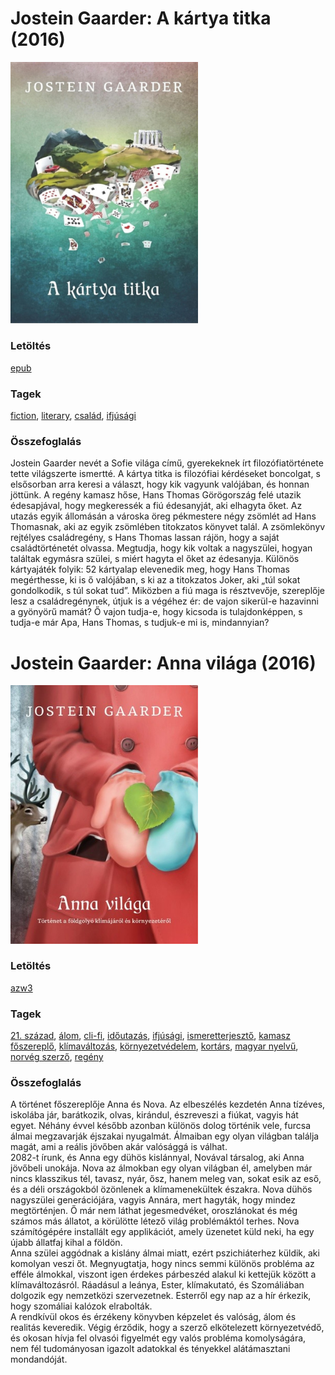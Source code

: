 # <a name="id_1410">Jostein Gaarder: A kártya titka (2016)</a>
<img src="https://github.com/BercziSandor/calibre_lib/raw/main/libs/main/Jostein%20Gaarder/A%20kartya%20titka%20%281410%29/cover.jpg" alt="cover" width="300"/>

### Letöltés
[epub](https://github.com/BercziSandor/calibre_lib/raw/main/libs/main/Jostein%20Gaarder/A%20kartya%20titka%20%281410%29/A%20kartya%20titka%20-%20Jostein%20Gaarder.epub)

### Tagek
[fiction](https://github.com/berczisandor/calibre_lib/libs/main/_tags/fiction.md), [literary](https://github.com/berczisandor/calibre_lib/libs/main/_tags/literary.md), [család](https://github.com/berczisandor/calibre_lib/libs/main/_tags/csal%c3%a1d.md), [ifjúsági](https://github.com/berczisandor/calibre_lib/libs/main/_tags/ifj%c3%bas%c3%a1gi.md)

### Összefoglalás
<p>Jostein ​Gaarder nevét a Sofie világa című, gyerekeknek írt filozófiatörténete tette világszerte ismertté. A kártya titka is filozófiai kérdéseket boncolgat, s elsősorban arra keresi a választ, hogy kik vagyunk valójában, és honnan jöttünk. A regény kamasz hőse, Hans Thomas Görögország felé utazik édesapjával, hogy megkeressék a fiú édesanyját, aki elhagyta őket. Az utazás egyik állomásán a városka öreg pékmestere négy zsömlét ad Hans Thomasnak, aki az egyik zsömlében titokzatos könyvet talál. A zsömlekönyv rejtélyes családregény, s Hans Thomas lassan rájön, hogy a saját családtörténetét olvassa. Megtudja, hogy kik voltak a nagyszülei, hogyan találtak egymásra szülei, s miért hagyta el őket az édesanyja. Különös kártyajáték folyik: 52 kártyalap elevenedik meg, hogy Hans Thomas megérthesse, ki is ő valójában, s ki az a titokzatos Joker, aki „túl sokat gondolkodik, s túl sokat tud”. Miközben a fiú maga is résztvevője, szereplője lesz a családregénynek, útjuk is a végéhez ér: de vajon sikerül-e hazavinni a gyönyörű mamát? Ő vajon tudja-e, hogy kicsoda is tulajdonképpen, s tudja-e már Apa, Hans Thomas, s tudjuk-e mi is, mindannyian?</p>


# <a name="id_1411">Jostein Gaarder: Anna világa (2016)</a>
<img src="https://github.com/BercziSandor/calibre_lib/raw/main/libs/main/Jostein%20Gaarder/Anna%20vilaga%20%281411%29/cover.jpg" alt="cover" width="300"/>

### Letöltés
[azw3](https://github.com/BercziSandor/calibre_lib/raw/main/libs/main/Jostein%20Gaarder/Anna%20vilaga%20%281411%29/Anna%20vilaga%20-%20Jostein%20Gaarder.azw3)

### Tagek
[21. század](https://github.com/berczisandor/calibre_lib/libs/main/_tags/21.%20sz%c3%a1zad.md), [álom](https://github.com/berczisandor/calibre_lib/libs/main/_tags/%c3%a1lom.md), [cli-fi](https://github.com/berczisandor/calibre_lib/libs/main/_tags/cli-fi.md), [időutazás](https://github.com/berczisandor/calibre_lib/libs/main/_tags/id%c5%91utaz%c3%a1s.md), [ifjúsági](https://github.com/berczisandor/calibre_lib/libs/main/_tags/ifj%c3%bas%c3%a1gi.md), [ismeretterjesztő](https://github.com/berczisandor/calibre_lib/libs/main/_tags/ismeretterjeszt%c5%91.md), [kamasz főszereplő](https://github.com/berczisandor/calibre_lib/libs/main/_tags/kamasz%20f%c5%91szerepl%c5%91.md), [klímaváltozás](https://github.com/berczisandor/calibre_lib/libs/main/_tags/kl%c3%admav%c3%a1ltoz%c3%a1s.md), [környezetvédelem](https://github.com/berczisandor/calibre_lib/libs/main/_tags/k%c3%b6rnyezetv%c3%a9delem.md), [kortárs](https://github.com/berczisandor/calibre_lib/libs/main/_tags/kort%c3%a1rs.md), [magyar nyelvű](https://github.com/berczisandor/calibre_lib/libs/main/_tags/magyar%20nyelv%c5%b1.md), [norvég szerző](https://github.com/berczisandor/calibre_lib/libs/main/_tags/norv%c3%a9g%20szerz%c5%91.md), [regény](https://github.com/berczisandor/calibre_lib/libs/main/_tags/reg%c3%a9ny.md)

### Összefoglalás
<div>
<p>A ​történet főszereplője Anna és Nova. Az elbeszélés kezdetén Anna tízéves, iskolába jár, barátkozik, olvas, kirándul, észreveszi a fiúkat, vagyis hát egyet. Néhány évvel később azonban különös dolog történik vele, furcsa álmai megzavarják éjszakai nyugalmát. Álmaiban egy olyan világban találja magát, ami a reális jövőben akár valósággá is válhat.<br>2082-t írunk, és Anna egy dühös kislánnyal, Novával társalog, aki Anna jövőbeli unokája. Nova az álmokban egy olyan világban él, amelyben már nincs klasszikus tél, tavasz, nyár, ősz, hanem meleg van, sokat esik az eső, és a déli országokból özönlenek a klímamenekültek északra. Nova dühös nagyszülei generációjára, vagyis Annára, mert hagyták, hogy mindez megtörténjen. Ő már nem láthat jegesmedvéket, oroszlánokat és még számos más állatot, a körülötte létező világ problémáktól terhes. Nova számítógépére installált egy applikációt, amely üzenetet küld neki, ha egy újabb állatfaj kihal a földön.<br>Anna szülei aggódnak a kislány álmai miatt, ezért pszichiáterhez küldik, aki komolyan veszi őt. Megnyugtatja, hogy nincs semmi különös probléma az efféle álmokkal, viszont igen érdekes párbeszéd alakul ki kettejük között a klímaváltozásról. Ráadásul a leánya, Ester, klímakutató, és Szomáliában dolgozik egy nemzetközi szervezetnek. Esterről egy nap az a hír érkezik, hogy szomáliai kalózok elrabolták.<br>A rendkívül okos és érzékeny könyvben képzelet és valóság, álom és realitás keveredik. Végig érződik, hogy a szerző elkötelezett környezetvédő, és okosan hívja fel olvasói figyelmét egy valós probléma komolyságára, nem fél tudományosan igazolt adatokkal és tényekkel alátámasztani mondandóját.</p></div>


